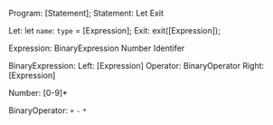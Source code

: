 Program: [Statement];
Statement:
    Let
    Exit

Let: let `name`: `type` = [Expression];
Exit: exit([Expression]);


Expression:
    BinaryExpression
    Number
    Identifer

BinaryExpression:
    Left: [Expression]
    Operator: BinaryOperator
    Right: [Expression]

Number: 
    [0-9]*

BinaryOperator:
    `+`
    `-`
    `*`

